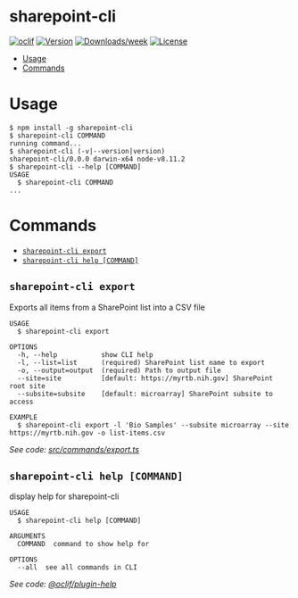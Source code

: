 sharepoint-cli
==============



[![oclif](https://img.shields.io/badge/cli-oclif-brightgreen.svg)](https://oclif.io)
[![Version](https://img.shields.io/npm/v/sharepoint-cli.svg)](https://npmjs.org/package/sharepoint-cli)
[![Downloads/week](https://img.shields.io/npm/dw/sharepoint-cli.svg)](https://npmjs.org/package/sharepoint-cli)
[![License](https://img.shields.io/npm/l/sharepoint-cli.svg)](https://github.com/KalleV/sharepoint-cli/blob/master/package.json)

<!-- toc -->
* [Usage](#usage)
* [Commands](#commands)
<!-- tocstop -->
# Usage
<!-- usage -->
```sh-session
$ npm install -g sharepoint-cli
$ sharepoint-cli COMMAND
running command...
$ sharepoint-cli (-v|--version|version)
sharepoint-cli/0.0.0 darwin-x64 node-v8.11.2
$ sharepoint-cli --help [COMMAND]
USAGE
  $ sharepoint-cli COMMAND
...
```
<!-- usagestop -->
# Commands
<!-- commands -->
* [`sharepoint-cli export`](#sharepoint-cli-export)
* [`sharepoint-cli help [COMMAND]`](#sharepoint-cli-help-command)

## `sharepoint-cli export`

Exports all items from a SharePoint list into a CSV file

```
USAGE
  $ sharepoint-cli export

OPTIONS
  -h, --help           show CLI help
  -l, --list=list      (required) SharePoint list name to export
  -o, --output=output  (required) Path to output file
  --site=site          [default: https://myrtb.nih.gov] SharePoint root site
  --subsite=subsite    [default: microarray] SharePoint subsite to access

EXAMPLE
  $ sharepoint-cli export -l 'Bio Samples' --subsite microarray --site https://myrtb.nih.gov -o list-items.csv
```

_See code: [src/commands/export.ts](https://github.com/KalleV/sharepoint-cli/blob/v0.0.0/src/commands/export.ts)_

## `sharepoint-cli help [COMMAND]`

display help for sharepoint-cli

```
USAGE
  $ sharepoint-cli help [COMMAND]

ARGUMENTS
  COMMAND  command to show help for

OPTIONS
  --all  see all commands in CLI
```

_See code: [@oclif/plugin-help](https://github.com/oclif/plugin-help/blob/v2.1.3/src/commands/help.ts)_
<!-- commandsstop -->
